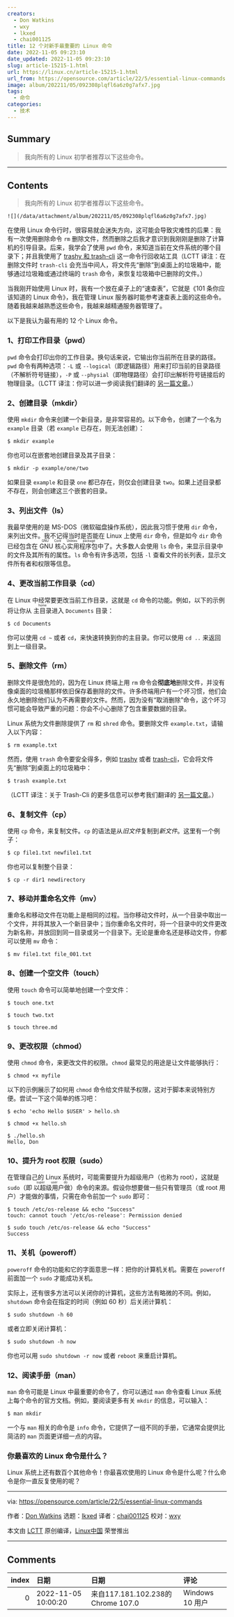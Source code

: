 ```yaml
---
creators:
  - Don Watkins
  - wxy
  - lkxed
  - chai001125
title: 12 个对新手最重要的 Linux 命令
date: 2022-11-05 09:23:10
date_updated: 2022-11-05 09:23:10
slug: article-15215-1.html
url: https://linux.cn/article-15215-1.html
url_from: https://opensource.com/article/22/5/essential-linux-commands
image: album/202211/05/092308plqfl6a6z0g7afx7.jpg
tags:
  - 命令
categories:
  - 技术
---
```


## Summary

> 我向所有的 Linux 初学者推荐以下这些命令。

***

<!-- more -->

## Contents

> 
> 我向所有的 Linux 初学者推荐以下这些命令。
> 
> 
> 

`![](/data/attachment/album/202211/05/092308plqfl6a6z0g7afx7.jpg)`

在使用 Linux 命令行时，很容易就会迷失方向，这可能会导致灾难性的后果：我有一次使用删除命令 `rm` 删除文件，然而删除之后我才意识到我刚刚是删除了计算机的引导目录。后来，我学会了使用 `pwd` 命令，来知道当前在文件系统的哪个目录下；并且我使用了 [trashy 和 trash-cli](https://www.redhat.com/sysadmin/recover-file-deletion-linux) 这一命令行回收站工具（LCTT 译注：在删除文件时 `trash-cli` 会充当中间人，将文件先“删除”到桌面上的垃圾箱中，能够通过垃圾箱或通过终端的 `trash` 命令，来恢复垃圾箱中已删除的文件。）

当我刚开始使用 Linux 时，我有一个放在桌子上的“速查表”，它就是《101 条你应该知道的 Linux 命令》，我在管理 Linux 服务器时能参考速查表上面的这些命令。随着我越来越熟悉这些命令，我越来越精通服务器管理了。

以下是我认为最有用的 12 个 Linux 命令。

### 1、打印工作目录（pwd）

`pwd` 命令会打印出你的工作目录。换句话来说，它输出你当前所在目录的路径。`pwd` 命令有两种选项：`-L` 或 `--logical`（即逻辑路径）用来打印当前的目录路径（不解析符号链接），`-P` 或 `--physial`（即物理路径）会打印出解析符号链接后的物理目录。（LCTT 译注：你可以进一步阅读我们翻译的 [另一篇文章](https://linux.cn/article-4356-1.html)。）

### 2、创建目录（mkdir）

使用 `mkdir` 命令来创建一个新目录，是非常容易的。以下命令，创建了一个名为 `example` 目录（若 `example` 已存在，则无法创建）：

```shell
$ mkdir example
```

你也可以在嵌套地创建目录及其子目录：

```shell
$ mkdir -p example/one/two
```

如果目录 `example` 和目录 `one` 都已存在，则仅会创建目录 `two`。如果上述目录都不存在，则会创建这三个嵌套的目录。

### 3、列出文件（ls）

我最早使用的是 MS-DOS（微软磁盘操作系统），因此我习惯于使用 `dir` 命令，来列出文件。我不记得当时是否能在 Linux 上使用 `dir` 命令，但是如今 `dir` 命令已经包含在 <ruby> GNU 核心实用程序包 <rt>  GNU Core Utilities package </rt></ruby> 中了。大多数人会使用 `ls` 命令，来显示目录中的文件及其所有的属性。`ls` 命令有许多选项，包括 `-l` 查看文件的长列表，显示文件所有者和权限等信息。

### 4、更改当前工作目录（cd）

在 Linux 中经常要更改当前工作目录，这就是 `cd` 命令的功能。例如，以下的示例将让你从 <ruby> 主目录 <rt>  home </rt></ruby> 进入 `Documents` 目录：

```shell
$ cd Documents
```

你可以使用 `cd ~` 或者 `cd`，来快速转换到你的主目录。你可以使用 `cd ..` 来返回到上一级目录。

### 5、删除文件（rm）

删除文件是很危险的，因为在 Linux 终端上用 `rm` 命令会**彻底地**删除文件，并没有像桌面的垃圾桶那样依旧保存着删除的文件。许多终端用户有一个坏习惯，他们会永久地删除他们认为不再需要的文件。然而，因为没有“取消删除”命令，这个坏习惯可能会导致严重的问题：你会不小心删除了包含重要数据的目录。

Linux 系统为文件删除提供了 `rm` 和 `shred` 命令。要删除文件 `example.txt`，请输入以下内容：

```shell
$ rm example.txt
```

然而，使用 `trash` 命令要安全得多，例如 [trashy](https://gitlab.com/trashy/trashy) 或者 [trash-cli](https://github.com/andreafrancia/trash-cli)，它会将文件先“删除”到桌面上的垃圾箱中：

```shell
$ trash example.txt
```

（LCTT 译注：关于 Trash-Cli 的更多信息可以参考我们翻译的 [另一篇文章](https://linux.cn/article-10029-1.html)。）

### 6、复制文件（cp）

使用 `cp` 命令，来复制文件。`cp` 的语法是从*旧文件*复制到*新文件*。这里有一个例子：

```shell
$ cp file1.txt newfile1.txt
```

你也可以复制整个目录：

```shell
$ cp -r dir1 newdirectory
```

### 7、移动并重命名文件（mv）

重命名和移动文件在功能上是相同的过程。当你移动文件时，从一个目录中取出一个文件，并将其放入一个新目录中；当你重命名文件时，将一个目录中的文件更改为新名称，并放回到同一目录或另一个目录下。无论是重命名还是移动文件，你都可以使用 `mv` 命令：

```shell
$ mv file1.txt file_001.txt
```

### 8、创建一个空文件（touch）

使用 `touch` 命令可以简单地创建一个空文件：

```shell
$ touch one.txt

$ touch two.txt

$ touch three.md
```

### 9、更改权限（chmod）

使用 `chmod` 命令，来更改文件的权限。`chmod` 最常见的用途是让文件能够执行：

```shell
$ chmod +x myfile
```

以下的示例展示了如何用 `chmod` 命令给文件赋予权限，这对于脚本来说特别方便。尝试一下这个简单的练习吧：

```shell
$ echo 'echo Hello $USER' > hello.sh

$ chmod +x hello.sh

$ ./hello.sh
Hello, Don
```

### 10、提升为 root 权限（sudo）

在管理自己的 Linux 系统时，可能需要提升为超级用户（也称为 root），这就是 `sudo`（即 <ruby> 以超级用户做 <rt>  super user do </rt></ruby>）命令的来源。假设你想要做一些只有管理员（或 root 用户）才能做的事情，只需在命令前加一个 `sudo` 即可：

```shell
$ touch /etc/os-release && echo "Success"
touch: cannot touch '/etc/os-release': Permission denied

$ sudo touch /etc/os-release && echo "Success"
Success
```

### 11、关机（poweroff）

`poweroff` 命令的功能和它的字面意思一样：把你的计算机关机。需要在 `poweroff` 前面加一个 `sudo` 才能成功关机。

实际上，还有很多方法可以关闭你的计算机，这些方法有略微的不同。例如，`shutdown` 命令会在指定的时间（例如 60 秒）后关闭计算机：

```shell
$ sudo shutdown -h 60
```

或者立即关闭计算机：

```shell
$ sudo shutdown -h now
```

你也可以用 `sudo shutdown -r now` 或者 `reboot` 来重启计算机。

### 12、阅读手册（man）

`man` 命令可能是 Linux 中最重要的命令了，你可以通过 `man` 命令查看 Linux 系统上每个命令的官方文档。例如，要阅读更多有关 `mkdir` 的信息，可以输入：

```shell
$ man mkdir
```

一个与 `man` 相关的命令是 `info` 命令，它提供了一组不同的手册，它通常会提供比简洁的 `man` 页面更详细一点的内容。

### 你最喜欢的 Linux 命令是什么？

Linux 系统上还有数百个其他命令！你最喜欢使用的 Linux 命令是什么呢？什么命令是你一直反复使用的呢？

---

via: <https://opensource.com/article/22/5/essential-linux-commands>

作者：[Don Watkins](https://opensource.com/users/don-watkins) 选题：[lkxed](https://github.com/lkxed) 译者：[chai001125](https://github.com/chai001125) 校对：[wxy](https://github.com/wxy)

本文由 [LCTT](https://github.com/LCTT/TranslateProject) 原创编译，[Linux中国](https://linux.cn/) 荣誉推出

***

## Comments

|   index | 日期                | 日期                                               | 评论             |
|--------:|:--------------------|:---------------------------------------------------|:-----------------|
|       0 | 2022-11-05 10:00:20 | 来自117.181.102.238的 Chrome 107.0|Windows 10 用户 | 新手不需要用命令 |
